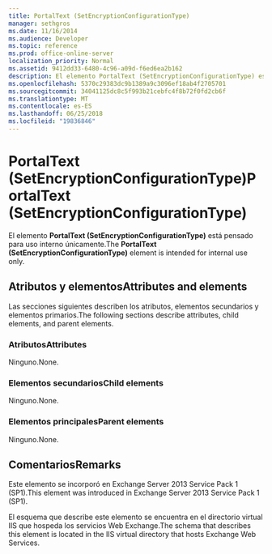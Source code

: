 ```yaml
---
title: PortalText (SetEncryptionConfigurationType)
manager: sethgros
ms.date: 11/16/2014
ms.audience: Developer
ms.topic: reference
ms.prod: office-online-server
localization_priority: Normal
ms.assetid: 9412dd33-6480-4c96-a09d-f6ed6ea2b162
description: El elemento PortalText (SetEncryptionConfigurationType) está pensado para uso interno únicamente.
ms.openlocfilehash: 5370c29383dc9b1389a9c3096ef18ab4f2705701
ms.sourcegitcommit: 34041125dc8c5f993b21cebfc4f8b72f0fd2cb6f
ms.translationtype: MT
ms.contentlocale: es-ES
ms.lasthandoff: 06/25/2018
ms.locfileid: "19836846"
---
```

# <a name="portaltext-setencryptionconfigurationtype"></a><span data-ttu-id="a3ffa-103">PortalText (SetEncryptionConfigurationType)</span><span class="sxs-lookup"><span data-stu-id="a3ffa-103">PortalText (SetEncryptionConfigurationType)</span></span>

<span data-ttu-id="a3ffa-104">El elemento **PortalText (SetEncryptionConfigurationType)** está pensado para uso interno únicamente.</span><span class="sxs-lookup"><span data-stu-id="a3ffa-104">The **PortalText (SetEncryptionConfigurationType)** element is intended for internal use only.</span></span> 

## <a name="attributes-and-elements"></a><span data-ttu-id="a3ffa-105">Atributos y elementos</span><span class="sxs-lookup"><span data-stu-id="a3ffa-105">Attributes and elements</span></span>

<span data-ttu-id="a3ffa-106">Las secciones siguientes describen los atributos, elementos secundarios y elementos primarios.</span><span class="sxs-lookup"><span data-stu-id="a3ffa-106">The following sections describe attributes, child elements, and parent elements.</span></span>
  
### <a name="attributes"></a><span data-ttu-id="a3ffa-107">Atributos</span><span class="sxs-lookup"><span data-stu-id="a3ffa-107">Attributes</span></span>

<span data-ttu-id="a3ffa-108">Ninguno.</span><span class="sxs-lookup"><span data-stu-id="a3ffa-108">None.</span></span>
  
### <a name="child-elements"></a><span data-ttu-id="a3ffa-109">Elementos secundarios</span><span class="sxs-lookup"><span data-stu-id="a3ffa-109">Child elements</span></span>

<span data-ttu-id="a3ffa-110">Ninguno.</span><span class="sxs-lookup"><span data-stu-id="a3ffa-110">None.</span></span>
  
### <a name="parent-elements"></a><span data-ttu-id="a3ffa-111">Elementos principales</span><span class="sxs-lookup"><span data-stu-id="a3ffa-111">Parent elements</span></span>

<span data-ttu-id="a3ffa-112">Ninguno.</span><span class="sxs-lookup"><span data-stu-id="a3ffa-112">None.</span></span>
  
## <a name="remarks"></a><span data-ttu-id="a3ffa-113">Comentarios</span><span class="sxs-lookup"><span data-stu-id="a3ffa-113">Remarks</span></span>

<span data-ttu-id="a3ffa-114">Este elemento se incorporó en Exchange Server 2013 Service Pack 1 (SP1).</span><span class="sxs-lookup"><span data-stu-id="a3ffa-114">This element was introduced in Exchange Server 2013 Service Pack 1 (SP1).</span></span>
  
<span data-ttu-id="a3ffa-115">El esquema que describe este elemento se encuentra en el directorio virtual IIS que hospeda los servicios Web Exchange.</span><span class="sxs-lookup"><span data-stu-id="a3ffa-115">The schema that describes this element is located in the IIS virtual directory that hosts Exchange Web Services.</span></span>
  

